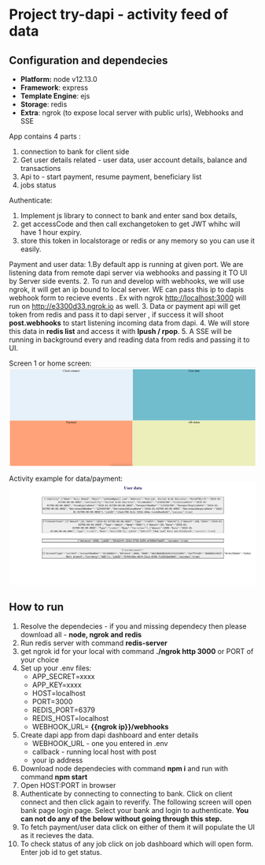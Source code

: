 # Project try-dapi -  activity feed of data

## Configuration and dependecies

- **Platform:** node v12.13.0
- **Framework**: express
- **Template Engine**: ejs
- **Storage**: redis
- **Extra**: ngrok (to expose local server with public urls), Webhooks and SSE

App contains 4 parts :

1. connection to bank for client side
2. Get user details related - user data, user account details, balance and transactions
3. Api to - start payment, resume payment, beneficiary list
4. jobs status

Authenticate:

1. Implement js library to connect to bank and enter sand box details,
2. get accessCode and then call exchangetoken to get JWT whihc will have 1 hour expiry.
3. store this token in localstorage or redis or any memory so you can use it easily.

Payment and user data:
1.By default app is running at given port. We are listening data from remote dapi server via webhooks and passing it TO UI by Server side events.
2. To run and develop with webhooks, we will use ngrok, it will get an ip bound to local server. WE can pass this ip to dapis webhook form to recieve events .
Ex with ngrok <http://localhost:3000> will run on <http://e3300d33.ngrok.io> as well.
3. Data or payment api will get token from redis and pass it to dapi server , if success it will shoot **post.webhooks** to start listening incoming data from dapi.
4. We will store this data in **redis list** and access it with **lpush / rpop**.
5. A SSE will be running in background every and reading data from redis and passing it to UI.

Screen 1 or home screen:
![alt text](/src/public/images/home.png)

Activity example for data/payment:
![alt text](/src/public/images/user.png)

## How to run

1. Resolve the dependecies - if you and missing dependecy then please download all - **node, ngrok and redis**
2. Run redis server with command **redis-server**
3. get ngrok id for your local with command **./ngrok http 3000** or PORT of your choice
4. Set up your .env files:
    - APP_SECRET=xxxx
    - APP_KEY=xxxx
    - HOST=localhost
    - PORT=3000
    - REDIS_PORT=6379
    - REDIS_HOST=localhost
    - WEBHOOK_URL= **{{ngrok ip}}/webhooks**
5. Create dapi app from dapi dashboard and enter details
    - WEBHOOK_URL - one you entered in .env
    - callback - running local host with post
    - your ip address
6. Download node dependecies with command **npm i** and run with command **npm start**
7. Open HOST:PORT in browser
8. Authenticate by connecting to connecting to bank. Click on client connect and then click again to reverify. The following screen will open bank page login page. Select your bank and login to authenticate. **You can not do any of the below without going through this step.**
8. To fetch payment/user data click on either of them it will populate the UI as it recieves the data.
9. To check status of any job click on job dashboard which will open form. Enter job id to get status.
  